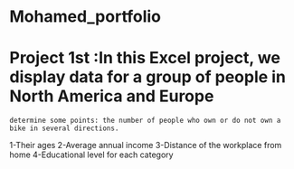 # Mohamed_portfolio

# Project 1st :In this Excel project, we display data for a group of people in North America and Europe
    determine some points: the number of people who own or do not own a bike in several directions.
   1-Their ages
   2-Average annual income
   3-Distance of the workplace from home
   4-Educational level for each category

